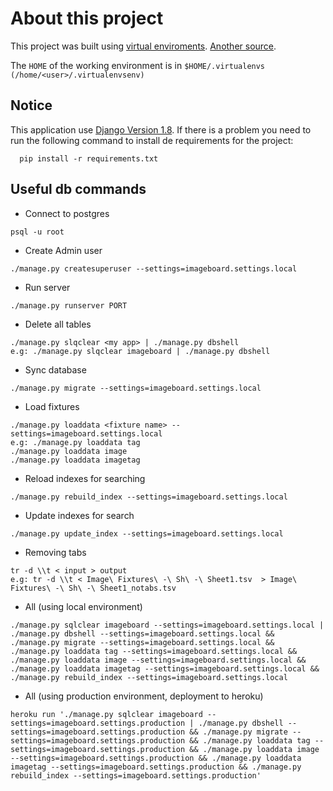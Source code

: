 About this project
==================

This project was built using [virtual enviroments](http://www.openbookproject.net/courses/webappdev/units/webappdev2/resources/django_virtualenv.html). [Another source](http://docs.python-guide.org/en/latest/dev/virtualenvs/).

The `HOME` of the working environment is in `$HOME/.virtualenvs (/home/<user>/.virtualenvsenv)`


Notice
------

This application use [Django Version 1.8](https://docs.djangoproject.com/en/1.8/releases/1.8/). If there is a problem you need to run the following command to install de requirements for the project:
  
      pip install -r requirements.txt


Useful db commands
------------------

* Connect to postgres

```
psql -u root
```

* Create Admin user

```
./manage.py createsuperuser --settings=imageboard.settings.local 
``` 

* Run server

```
./manage.py runserver PORT
```

* Delete all tables

```
./manage.py slqclear <my app> | ./manage.py dbshell
e.g: ./manage.py slqclear imageboard | ./manage.py dbshell
```

* Sync database

```
./manage.py migrate --settings=imageboard.settings.local 
```

* Load fixtures

```
./manage.py loaddata <fixture name> --settings=imageboard.settings.local 
e.g: ./manage.py loaddata tag
./manage.py loaddata image
./manage.py loaddata imagetag
```

* Reload indexes for searching

```
./manage.py rebuild_index --settings=imageboard.settings.local 
```

* Update indexes for search

```
./manage.py update_index --settings=imageboard.settings.local 
```

* Removing tabs
     
```
tr -d \\t < input > output
e.g: tr -d \\t < Image\ Fixtures\ -\ Sh\ -\ Sheet1.tsv  > Image\ Fixtures\ -\ Sh\ -\ Sheet1_notabs.tsv
```

* All (using local environment)

```
./manage.py sqlclear imageboard --settings=imageboard.settings.local | ./manage.py dbshell --settings=imageboard.settings.local && ./manage.py migrate --settings=imageboard.settings.local && ./manage.py loaddata tag --settings=imageboard.settings.local && ./manage.py loaddata image --settings=imageboard.settings.local && ./manage.py loaddata imagetag --settings=imageboard.settings.local && ./manage.py rebuild_index --settings=imageboard.settings.local
```

* All (using production environment, deployment to heroku)
      
```
heroku run './manage.py sqlclear imageboard --settings=imageboard.settings.production | ./manage.py dbshell --settings=imageboard.settings.production && ./manage.py migrate --settings=imageboard.settings.production && ./manage.py loaddata tag --settings=imageboard.settings.production && ./manage.py loaddata image --settings=imageboard.settings.production && ./manage.py loaddata imagetag --settings=imageboard.settings.production && ./manage.py rebuild_index --settings=imageboard.settings.production'
```
